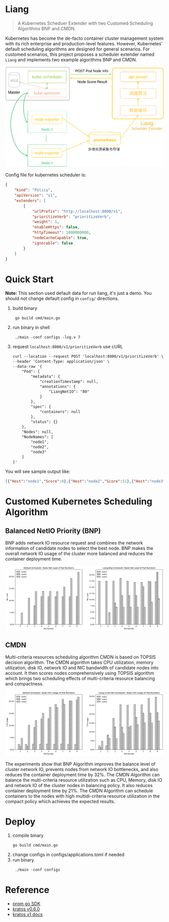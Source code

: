 # Liang
>A Kubernetes Scheduer Extender with two Customed Scheduling Algorithms BNP and CMDN.

Kubernetes has become the de-facto container cluster management system with its rich enterprise and production-level features. However, Kubernetes' default scheduling algorithms are designed for general scenarios. For customed scenarios, this project proposes a scheduler extender named `Liang` and implements two example algorithms BNP and CMDN.

![liang architecture](assets/images/liang-arc.png)

Config file for kubernetes scheduler is:
```json
{
    "kind": "Policy",
    "apiVersion": "v1",
    "extenders": [
        {
            "urlPrefix": "http://localhost:8000/v1",
            "prioritizeVerb": "prioritizeVerb",
            "weight": 1,
            "enableHttps": false,
            "httpTimeout": 1000000000,
            "nodeCacheCapable": true,
            "ignorable": false
        }
    ]
}
```

# Quick Start
**Note:** This section used default data for run liang, it's just a demo. You should not change default config in `config/` directions.

1. build binary
   ```shell
    go build cmd/main.go
   ```
2. run binary in shell
   ```shell
    ./main -conf configs -log.v 7
   ```
3. request `localhost:8000/v1/prioritizeVerb` use cURL
    ```shell
    curl --location --request POST 'localhost:8000/v1/prioritizeVerb' \
    --header 'Content-Type: application/json' \
    --data-raw '{
        "Pod": {
            "metadata": {
                "creationTimestamp": null,
                "annotations": {
                    "LiangNetIO": "80"
                }
            },
            "spec": {
                "containers": null
            },
            "status": {}
        },
        "Nodes": null,
        "NodeNames": [
            "node1",
            "node2",
            "node3"
        ]
    }'
    ```

You will see sample output like:
```json
[{"Host":"node1","Score":0},{"Host":"node2","Score":51},{"Host":"node3","Score":100}]
```

# Customed Kubernetes Scheduling Algorithm
## Balanced NetIO Priority (BNP)
BNP adds network IO resource request and combines the network information of candidate nodes to select the best node. BNP makes the overall network IO usage of the cluster more balanced and reduces the container deployment time.

![](assets/images/bnp-net-by-pods.png)

## CMDN
Multi-criteria resources scheduling algorithm CMDN is based on TOPSIS decision algorithm. The CMDN algorithm takes CPU utilization, memory utilization, disk IO, network IO and NIC bandwidth of candidate nodes into account. It then scores nodes comprehensively using TOPSIS algorithm which brings two scheduling effects of multi-criteria resource balancing and compactness.

![](assets/images/cmdn-min-cpu-by-pods.png)

The experiments show that BNP Algorithm improves the balance level of cluster  network IO, prevents nodes from network IO bottlenecks, and also reduces the container deployment time by 32%. The CMDN Algorithm can balance the multi-criteria resource utilization such as CPU, Memory, disk IO and network IO of the cluster nodes in balancing policy. It also reduces container deployment time by 21%. The CMDN Algorithm can schedule containers to the nodes with high multidi-criteria resource utilization in the compact policy which achieves the expected results.

# Deploy
1. compile binary
   ```shell
   go build cmd/main.go
   ```
2. change configs in configs/applications.toml if needed
3. run binary
   ```shell
    ./main -conf configs
   ```

# Reference
- [prom go SDK](https://github.com/prometheus/client_golang)
- [kratos v0.6.0](https://github.com/go-kratos/kratos/tree/v1.0.0)
- [kratos v1 docs](https://v1.go-kratos.dev/#/kratos-tool)